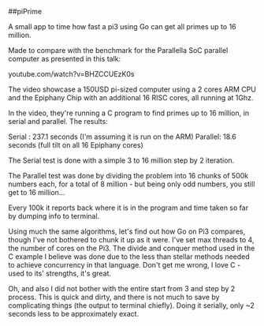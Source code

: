 ##piPrime

A small app to time how fast a pi3 using Go can get all primes up to 16 million.

Made to compare with the benchmark for the Parallella SoC parallel computer as presented in this talk:

youtube.com/watch?v=BHZCCUEzK0s

The video showcase a 150USD pi-sized computer using a 2 cores ARM CPU and the Epiphany Chip with an additional 16 RISC cores, all running at 1Ghz.

In the video, they're running a C program to find primes up to 16 million, in serial and parallel. The results:

Serial  : 237.1 seconds (I'm assuming it is run on the ARM)
Parallel:  18.6 seconds (full tilt on all 16 Epiphany cores)

The Serial test is done with a simple 3 to 16 million step by 2 iteration. 

The Parallel test was done by dividing the problem into 16 chunks of 500k numbers each, for a total of 8 million - but being only odd numbers, you still get to 16 million...

Every 100k it reports back where it is in the program and time taken so far by dumping info to terminal.

Using much the same algorithms, let's find out how Go on Pi3 compares, though I've not bothered to chunk it up as it were. I've set max threads to 4, the number of cores on the Pi3. The divide and conquer method used in the C example I believe was done due to the less than stellar methods needed to achieve concurrency in that language. Don't get me wrong, I love C - used to its' strengths, it's great.

Oh, and also I did not bother with the entire start from 3 and step by 2 process. This is quick and dirty, and there is not much to save by complicating things (the output to terminal chiefly). Doing it serially, only ~2 seconds less to be approximately exact.


